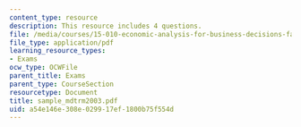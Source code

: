 ```yaml
---
content_type: resource
description: This resource includes 4 questions.
file: /media/courses/15-010-economic-analysis-for-business-decisions-fall-2004/a54e146e308e029917ef1800b75f554d_sample_mdtrm2003.pdf
file_type: application/pdf
learning_resource_types:
- Exams
ocw_type: OCWFile
parent_title: Exams
parent_type: CourseSection
resourcetype: Document
title: sample_mdtrm2003.pdf
uid: a54e146e-308e-0299-17ef-1800b75f554d
---
```

